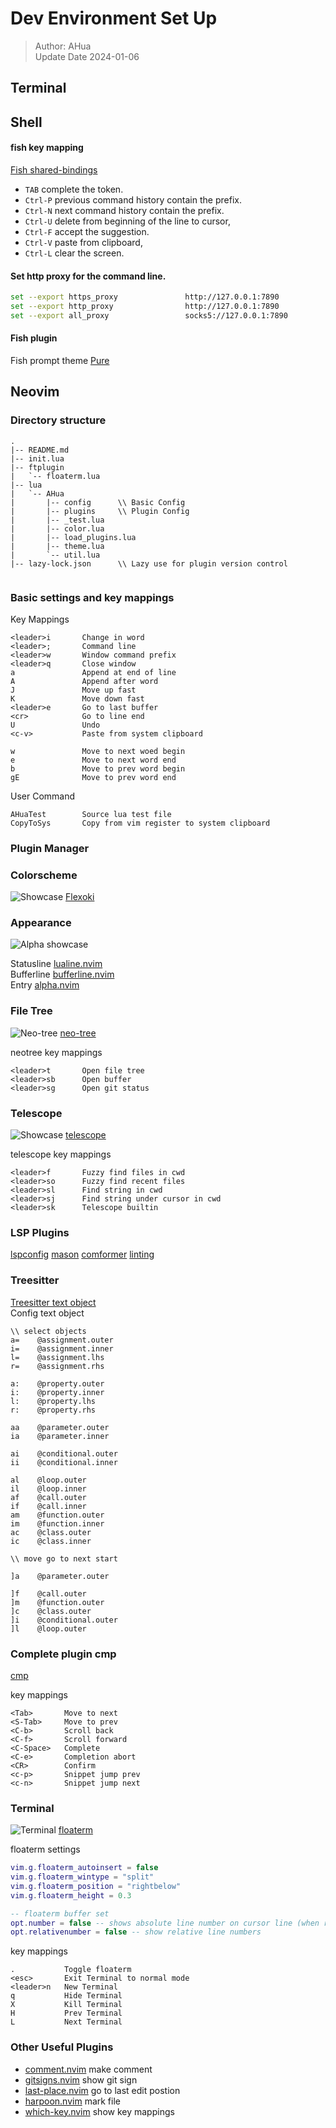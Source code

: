 # Dev Environment Set Up

> Author: AHua  
> Update Date 2024-01-06  

## Terminal
## Shell

#### fish key mapping

[Fish shared-bindings](https://fishshell.com/docs/current/interactive.html#shared-bindings) 
- `TAB` complete the token.
- `Ctrl-P` previous command history contain the prefix.
- `Ctrl-N` next command history contain the prefix.
- `Ctrl-U` delete from beginning of the line to cursor,
- `Ctrl-F` accept the suggestion.
- `Ctrl-V` paste from clipboard,
- `Ctrl-L` clear the screen.

#### Set http proxy for the command line.

```bash
set --export https_proxy               http://127.0.0.1:7890
set --export http_proxy                http://127.0.0.1:7890 
set --export all_proxy                 socks5://127.0.0.1:7890
```
#### Fish plugin

Fish prompt theme [Pure](https://github.com/pure-fish/pure) 




## Neovim

### Directory structure

```text
.
|-- README.md
|-- init.lua
|-- ftplugin
|   `-- floaterm.lua
|-- lua
|   `-- AHua
|       |-- config      \\ Basic Config
|       |-- plugins     \\ Plugin Config
|       |-- _test.lua
|       |-- color.lua
|       |-- load_plugins.lua
|       |-- theme.lua
|       `-- util.lua
|-- lazy-lock.json      \\ Lazy use for plugin version control


```

### Basic settings and key mappings

Key Mappings
```text
<leader>i       Change in word
<leader>;       Command line
<leader>w       Window command prefix
<leader>q       Close window
a               Append at end of line
A               Append after word
J               Move up fast
K               Move down fast
<leader>e       Go to last buffer
<cr>            Go to line end
U               Undo
<c-v>           Paste from system clipboard

w               Move to next woed begin
e               Move to next word end
b               Move to prev word begin
gE              Move to prev word end

```

User Command
```text
AHuaTest        Source lua test file
CopyToSys       Copy from vim register to system clipboard
```

### Plugin Manager

### Colorscheme

![Showcase](./images/flexoki-dark.png) 
[Flexoki](https://github.com/kepano/flexoki) 

### Appearance

![Alpha showcase](./images/Alpha_showcase.png) 

Statusline [lualine.nvim](https://github.com/nvim-lualine/lualine.nvim)  
Bufferline [bufferline.nvim](https://github.com/akinsho/bufferline.nvim)  
Entry [alpha.nvim](https://github.com/goolord/alpha-nvim) 

### File Tree

![Neo-tree](./images/neo-tree.png) 
[neo-tree](https://github.com/nvim-neo-tree/neo-tree.nvim) 

neotree key mappings
```text
<leader>t       Open file tree
<leader>sb      Open buffer
<leader>sg      Open git status
```

### Telescope

![Showcase](./images/telescope.png) 
[telescope](https://github.com/nvim-telescope/telescope.nvim) 

telescope key mappings
```text
<leader>f       Fuzzy find files in cwd
<leader>so      Fuzzy find recent files
<leader>sl      Find string in cwd
<leader>sj      Find string under cursor in cwd
<leader>sk      Telescope builtin
```
### LSP Plugins

[lspconfig](https://github.com/neovim/nvim-lspconfig) 
[mason](https://github.com/williamboman/mason.nvim) 
[comformer](https://github.com/stevearc/conform.nvim) 
[linting](https://github.com/mfussenegger/nvim-lint) 

### Treesitter

[Treesitter text object](https://github.com/nvim-treesitter/nvim-treesitter-textobjects)  
Config text object
```text
\\ select objects
a=    @assignment.outer
i=    @assignment.inner
l=    @assignment.lhs
r=    @assignment.rhs

a:    @property.outer
i:    @property.inner
l:    @property.lhs
r:    @property.rhs

aa    @parameter.outer
ia    @parameter.inner

ai    @conditional.outer
ii    @conditional.inner

al    @loop.outer
il    @loop.inner
af    @call.outer
if    @call.inner
am    @function.outer
im    @function.inner
ac    @class.outer
ic    @class.inner

\\ move go to next start

]a    @parameter.outer

]f    @call.outer
]m    @function.outer
]c    @class.outer
]i    @conditional.outer
]l    @loop.outer
```

### Complete plugin cmp

[cmp](https://github.com/hrsh7th/nvim-cmp) 

key mappings
```text
<Tab>       Move to next
<S-Tab>     Move to prev
<C-b>       Scroll back
<C-f>       Scroll forward
<C-Space>   Complete
<C-e>       Completion abort
<CR>        Confirm
<c-p>       Snippet jump prev
<c-n>       Snippet jump next
```

### Terminal

![Terminal](./images/floaterm.png) 
[floaterm](https://github.com/voldikss/vim-floaterm) 

floaterm settings
```lua
vim.g.floaterm_autoinsert = false
vim.g.floaterm_wintype = "split"
vim.g.floaterm_position = "rightbelow"
vim.g.floaterm_height = 0.3

-- floaterm buffer set 
opt.number = false -- shows absolute line number on cursor line (when relative number is on)
opt.relativenumber = false -- show relative line numbers

```
key mappings
```text
.           Toggle floaterm
<esc>       Exit Terminal to normal mode
<leader>n   New Terminal
q           Hide Terminal
X           Kill Terminal
H           Prev Terminal
L           Next Terminal

```

### Other Useful Plugins

- [comment.nvim](https://github.com/numToStr/Comment.nvim) make comment  
- [gitsigns.nvim](https://github.com/lewis6991/gitsigns.nvim) show git sign  
- [last-place.nvim](https://github.com/ethanholz/nvim-lastplace) go to last edit postion  
- [harpoon.nvim](https://github.com/ThePrimeagen/harpoon) mark file  
- [which-key.nvim](https://github.com/folke/which-key.nvim) show key mappings  
